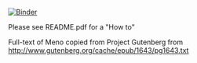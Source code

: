 [![Binder](https://mybinder.org/badge.svg)](https://mybinder.org/v2/gh/dalejn/semanticNetworks/master)

Please see README.pdf for a "How to"

Full-text of Meno copied from Project Gutenberg from http://www.gutenberg.org/cache/epub/1643/pg1643.txt